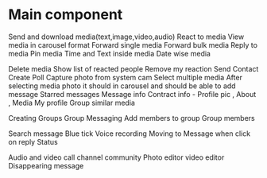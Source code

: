 # Main component

Send and download media(text,image,video,audio)
React to media
View media in carousel format
Forward single media
Forward bulk media
Reply to media
Pin media
Time and Text inside media
Date wise media

Delete media
Show list of reacted people
Remove my reaction
Send Contact
Create Poll
Capture photo from system cam
Select multiple media
After selecting media photo it should in carousel and should be able to add message
Starred messages
Message info
Contract info - Profile pic , About , Media
My profile
Group similar media

Creating Groups
Group Messaging
Add members to group
Group members

Search message
Blue tick
Voice recording
Moving to Message when click on reply
Status

Audio and video call
channel
community
Photo editor
video editor
Disappearing message
